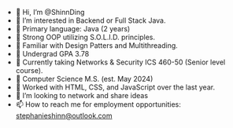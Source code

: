 - 👋 Hi, I’m @ShinnDing
- 👀 I’m interested in Backend or Full Stack Java.
- 🌱 Primary language: Java (2 years)
- 🌱 Strong OOP utilizing S.O.L.I.D. principles.
- 🌱 Familiar with Design Patters and Multithreading.
- 🌱 Undergrad GPA 3.78
- 🌱 Currently taking Networks & Security ICS 460-50 (Senior level course).
- 🌱 Computer Science M.S. (est. May 2024)
- 🌱 Worked with HTML, CSS, and JavaScript over the last year.
- 💞️ I’m looking to network and share ideas
- 📫 How to reach me for employment opportunities:  stephanieshinn@outlook.com

<!---
ShinnDing/ShinnDing is a ✨ special ✨ repository because its `README.md` (this file) appears on your GitHub profile.
You can click the Preview link to take a look at your changes.
--->
